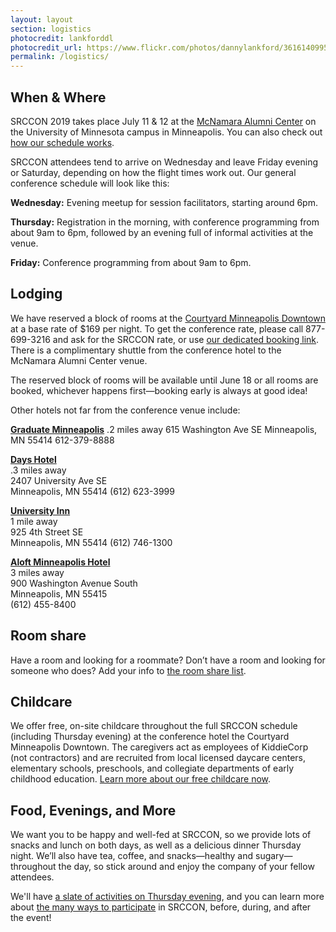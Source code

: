 ```yaml
---
layout: layout
section: logistics
photocredit: lankforddl
photocredit_url: https://www.flickr.com/photos/dannylankford/3616140995
permalink: /logistics/
---
```


## When & Where

SRCCON 2019 takes place July 11 & 12 at the <a href="https://www.google.com/maps/place/mcnamara+alumni+center/@44.975251,-93.227871,15z/data=!4m2!3m1!1s0x0:0x5f984f594ceab6ad?sa=X&ei=9qzmVISFC4iegwTskYDYCg&ved=0CIcBEPwSMBA">McNamara Alumni Center</a> on the University of Minnesota campus in Minneapolis. You can also check out [how our schedule works](/program/#our-schedule).

SRCCON attendees tend to arrive on Wednesday and leave Friday evening or Saturday, depending on how the flight times work out. Our general conference schedule will look like this:

**Wednesday:** Evening meetup for session facilitators, starting around 6pm.

**Thursday:** Registration in the morning, with conference programming from about 9am to 6pm, followed by an evening full of informal activities at the venue.

**Friday:** Conference programming from about 9am to 6pm.

## Lodging

We have reserved a block of rooms at the [Courtyard Minneapolis Downtown](https://www.marriott.com/hotels/travel/mspdc-courtyard-minneapolis-downtown/) at a base rate of $169 per night. To get the conference rate, please call 877-699-3216 and ask for the SRCCON rate, or use [our dedicated booking link](https://www.marriott.com/events/start.mi?id=1551995492354&key=GRP). There is a complimentary shuttle from the conference hotel to the McNamara Alumni Center venue.

The reserved block of rooms will be available until June 18 or all rooms are booked, whichever happens first—booking early is always at good idea!

Other hotels not far from the conference venue include:

**[Graduate Minneapolis](https://www.graduatehotels.com/minneapolis/)**
.2 miles away
615 Washington Ave SE
Minneapolis, MN 55414
612-379-8888

**[Days Hotel](http://www.daysinn.com/hotels/minnesota/minneapolis/days-inn-hotel-university-ave-se/hotel-overview)**  
.3 miles away  
2407 University Ave SE  
Minneapolis, MN 55414 
(612) 623-3999

**[University Inn](http://www.universityinnmn.com/)**  
1 mile away  
925 4th Street SE  
Minneapolis, MN 55414
(612) 746-1300

**[Aloft Minneapolis Hotel](http://www.aloftminneapolis.com/)**  
3 miles away  
900 Washington Avenue South  
Minneapolis, MN 55415  
(612) 455-8400

## Room share

Have a room and looking for a roommate? Don’t have a room and looking for someone who does? Add your info to [the room share list](https://docs.google.com/spreadsheets/d/1PGRa2YlZiFyDF_NI_REqUBDB861SVVAFkli46GsETf4/edit?usp=sharing).

## Childcare

We offer free, on-site childcare throughout the full SRCCON schedule (including Thursday evening) at the conference hotel the Courtyard Minneapolis Downtown. The caregivers act as employees of KiddieCorp (not contractors) and are recruited from local licensed daycare centers, elementary schools, preschools, and collegiate departments of early childhood education. [Learn more about our free childcare now](/childcare).

## Food, Evenings, and More

We want you to be happy and well-fed at SRCCON, so we provide lots of snacks and lunch on both days, as well as a delicious dinner Thursday night. We’ll also have tea, coffee, and snacks—healthy and sugary—throughout the day, so stick around and enjoy the company of your fellow attendees.

We'll have [a slate of activities on Thursday evening](/program/#our-evening-program), and you can learn more about [the many ways to participate](/participation) in SRCCON, before, during, and after the event!

